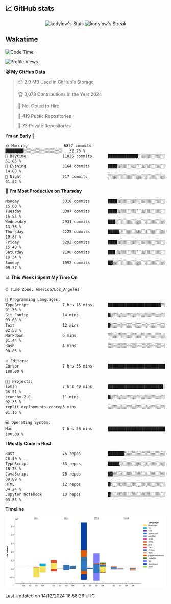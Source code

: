 ## 📈 GitHub stats
<!--START_SECTION:github-->
<div class="badges-githubstats">
  <p align="center">
    <img src="https://github-readme-stats.vercel.app/api?username=kodylow&theme=tokyonight&show_icons=true&hide_border=true&count_private=true" alt="kodylow's Stats" height="165">
    <img src="https://github-readme-streak-stats.herokuapp.com/?user=kodylow&theme=tokyonight&hide_border=true" alt="kodylow's Streak" height="165">
  </p>
</div>
<!--END_SECTION:github-->

## Wakatime 
<!--START_SECTION:waka-->
![Code Time](http://img.shields.io/badge/Code%20Time-1%2C290%20hrs%2023%20mins-blue)

![Profile Views](http://img.shields.io/badge/Profile%20Views-2-blue)

**🐱 My GitHub Data** 

> 📦 2.9 MB Used in GitHub's Storage 
 > 
> 🏆 3,078 Contributions in the Year 2024
 > 
> 🚫 Not Opted to Hire
 > 
> 📜 419 Public Repositories 
 > 
> 🔑 73 Private Repositories 
 > 
**I'm an Early 🐤** 

```text
🌞 Morning                6857 commits        ████████░░░░░░░░░░░░░░░░░   32.25 % 
🌆 Daytime                11025 commits       █████████████░░░░░░░░░░░░   51.85 % 
🌃 Evening                3164 commits        ████░░░░░░░░░░░░░░░░░░░░░   14.88 % 
🌙 Night                  217 commits         ░░░░░░░░░░░░░░░░░░░░░░░░░   01.02 % 
```
📅 **I'm Most Productive on Thursday** 

```text
Monday                   3318 commits        ████░░░░░░░░░░░░░░░░░░░░░   15.60 % 
Tuesday                  3307 commits        ████░░░░░░░░░░░░░░░░░░░░░   15.55 % 
Wednesday                2931 commits        ███░░░░░░░░░░░░░░░░░░░░░░   13.78 % 
Thursday                 4225 commits        █████░░░░░░░░░░░░░░░░░░░░   19.87 % 
Friday                   3292 commits        ████░░░░░░░░░░░░░░░░░░░░░   15.48 % 
Saturday                 2198 commits        ███░░░░░░░░░░░░░░░░░░░░░░   10.34 % 
Sunday                   1992 commits        ██░░░░░░░░░░░░░░░░░░░░░░░   09.37 % 
```


📊 **This Week I Spent My Time On** 

```text
🕑︎ Time Zone: America/Los_Angeles

💬 Programming Languages: 
TypeScript               7 hrs 15 mins       ███████████████████████░░   91.33 % 
Git Config               14 mins             █░░░░░░░░░░░░░░░░░░░░░░░░   03.08 % 
Text                     12 mins             █░░░░░░░░░░░░░░░░░░░░░░░░   02.53 % 
Markdown                 6 mins              ░░░░░░░░░░░░░░░░░░░░░░░░░   01.44 % 
Bash                     4 mins              ░░░░░░░░░░░░░░░░░░░░░░░░░   00.85 % 

🔥 Editors: 
Cursor                   7 hrs 56 mins       █████████████████████████   100.00 % 

🐱‍💻 Projects: 
loman                    7 hrs 40 mins       ████████████████████████░   96.51 % 
crunchy-2.0              11 mins             █░░░░░░░░░░░░░░░░░░░░░░░░   02.33 % 
replit-deployments-concep5 mins              ░░░░░░░░░░░░░░░░░░░░░░░░░   01.16 % 

💻 Operating System: 
Mac                      7 hrs 56 mins       █████████████████████████   100.00 % 
```

**I Mostly Code in Rust** 

```text
Rust                     75 repos            ███████░░░░░░░░░░░░░░░░░░   26.50 % 
TypeScript               53 repos            █████░░░░░░░░░░░░░░░░░░░░   18.73 % 
JavaScript               28 repos            ██░░░░░░░░░░░░░░░░░░░░░░░   09.89 % 
HTML                     12 repos            █░░░░░░░░░░░░░░░░░░░░░░░░   04.24 % 
Jupyter Notebook         10 repos            █░░░░░░░░░░░░░░░░░░░░░░░░   03.53 % 
```



**Timeline**

![Lines of Code chart](https://raw.githubusercontent.com/Kodylow/Kodylow/master/assets/bar_graph.png)


 Last Updated on 14/12/2024 18:58:26 UTC
<!--END_SECTION:waka-->
